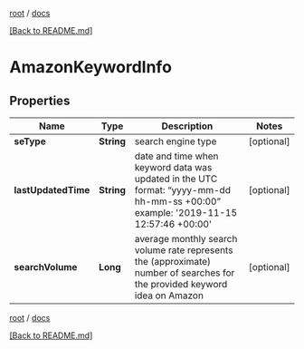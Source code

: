 [root](./../ "root") / [docs](./ "docs")

[[Back to README.md]](./../README.md "[Back to README.md]")

# AmazonKeywordInfo

## Properties

| Name | Type | Description | Notes |
|------------ | ------------- | ------------- | -------------|
|**seType** | **String** | search engine type |  [optional] |
|**lastUpdatedTime** | **String** | date and time when keyword data was updated in the UTC format: “yyyy-mm-dd hh-mm-ss +00:00” example:    &#39;2019-11-15 12:57:46 +00:00&#39; |  [optional] |
|**searchVolume** | **Long** | average monthly search volume rate represents the (approximate) number of searches for the provided keyword idea on Amazon |  [optional] |

[root](./../ "root") / [docs](./ "docs")

[[Back to README.md]](./../README.md "[Back to README.md]")